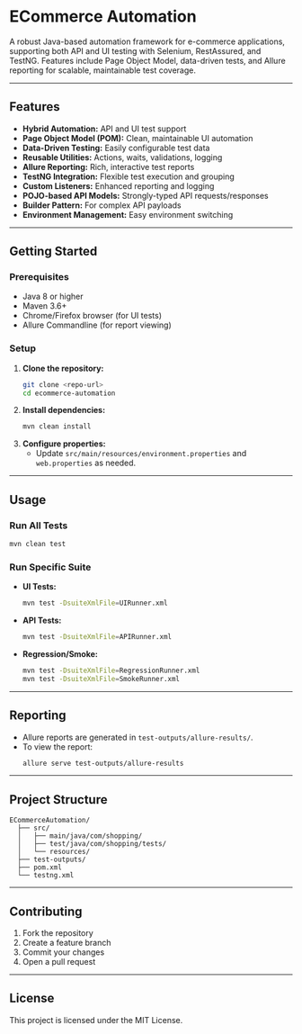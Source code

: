 # ECommerce Automation

A robust Java-based automation framework for e-commerce applications, supporting both API and UI testing with Selenium, RestAssured, and TestNG. Features include Page Object Model, data-driven tests, and Allure reporting for scalable, maintainable test coverage.

---

## Features

- **Hybrid Automation:** API and UI test support
- **Page Object Model (POM):** Clean, maintainable UI automation
- **Data-Driven Testing:** Easily configurable test data
- **Reusable Utilities:** Actions, waits, validations, logging
- **Allure Reporting:** Rich, interactive test reports
- **TestNG Integration:** Flexible test execution and grouping
- **Custom Listeners:** Enhanced reporting and logging
- **POJO-based API Models:** Strongly-typed API requests/responses
- **Builder Pattern:** For complex API payloads
- **Environment Management:** Easy environment switching

---

## Getting Started

### Prerequisites
- Java 8 or higher
- Maven 3.6+
- Chrome/Firefox browser (for UI tests)
- Allure Commandline (for report viewing)

### Setup
1. **Clone the repository:**
   ```bash
   git clone <repo-url>
   cd ecommerce-automation
   ```
2. **Install dependencies:**
   ```bash
   mvn clean install
   ```
3. **Configure properties:**
   - Update `src/main/resources/environment.properties` and `web.properties` as needed.

---

## Usage

### Run All Tests
```bash
mvn clean test
```

### Run Specific Suite
- **UI Tests:**
  ```bash
  mvn test -DsuiteXmlFile=UIRunner.xml
  ```
- **API Tests:**
  ```bash
  mvn test -DsuiteXmlFile=APIRunner.xml
  ```
- **Regression/Smoke:**
  ```bash
  mvn test -DsuiteXmlFile=RegressionRunner.xml
  mvn test -DsuiteXmlFile=SmokeRunner.xml
  ```

---

## Reporting

- Allure reports are generated in `test-outputs/allure-results/`.
- To view the report:
  ```bash
  allure serve test-outputs/allure-results
  ```

---

## Project Structure

```
ECommerceAutomation/
  ├── src/
  │   ├── main/java/com/shopping/
  │   ├── test/java/com/shopping/tests/
  │   └── resources/
  ├── test-outputs/
  ├── pom.xml
  └── testng.xml
```

---

## Contributing

1. Fork the repository
2. Create a feature branch
3. Commit your changes
4. Open a pull request

---

## License

This project is licensed under the MIT License. 
